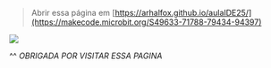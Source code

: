 
> Abrir essa página em [https://arhalfox.github.io/aulaIDE25/](https://makecode.microbit.org/S49633-71788-79434-94397)

![](https://media.tenor.com/gSrfRHuAUCkAAAAj/gura-vtuber.gif)  


^^ *OBRIGADA POR VISITAR ESSA PAGINA*
